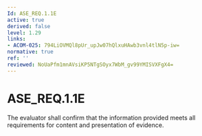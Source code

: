 ```yaml
---
Id: ASE_REQ.1.1E
active: true
derived: false
level: 1.29
links:
- ACOM-025: 794LiOVMQl8pUr_upJw07hQlxuHAwb3vnl4tlN5p-iw=
normative: true
ref: ''
reviewed: NoUaPfm1mnAVsiKP5NTgSOyx7WbM_gv99YMISVXFgX4=
---
```


# ASE_REQ.1.1E

The evaluator shall confirm that the information provided meets all requirements for content and presentation of evidence.